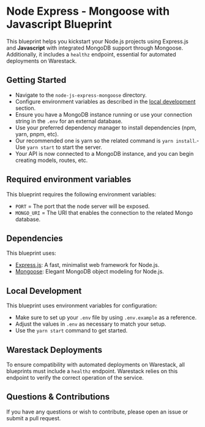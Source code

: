 # Node Express - Mongoose with Javascript Blueprint

This blueprint helps you kickstart your Node.js projects using Express.js and **Javascript** with integrated MongoDB support
through Mongoose. Additionally, it includes a `healthz` endpoint, essential for automated deployments on Warestack.

## Getting Started

- Navigate to the `node-js-express-mongoose` directory.
- Configure environment variables as described in the [local development](#local-development) section.
- Ensure you have a MongoDB instance running or use your connection string in the `.env` for an external database.
- Use your preferred dependency manager to install dependencies (npm, yarn, pnpm, etc).
- Our recommended one is yarn so the related command is `yarn install`.- Use `yarn start` to start the server.
- Your API is now connected to a MongoDB instance, and you can begin creating models, routes, etc.

## Required environment variables

This blueprint requires the following environment variables:

- `PORT` = The port that the node server will be exposed.
- `MONGO_URI` = The URI that enables the connection to the related Mongo database.

## Dependencies

This blueprint uses:

- [Express.js](https://expressjs.com/): A fast, minimalist web framework for Node.js.
- [Mongoose](https://mongoosejs.com/): Elegant MongoDB object modeling for Node.js.

## Local Development

This blueprint uses environment variables for configuration:

- Make sure to set up your `.env` file by using `.env.example` as a reference.
- Adjust the values in `.env` as necessary to match your setup.
- Use the `yarn start` command to get started.

## Warestack Deployments

To ensure compatibility with automated deployments on Warestack, all blueprints must include a `healthz` endpoint.
Warestack relies on this endpoint to verify the correct operation of the service.

## Questions & Contributions

If you have any questions or wish to contribute, please open an issue or submit a pull request.
